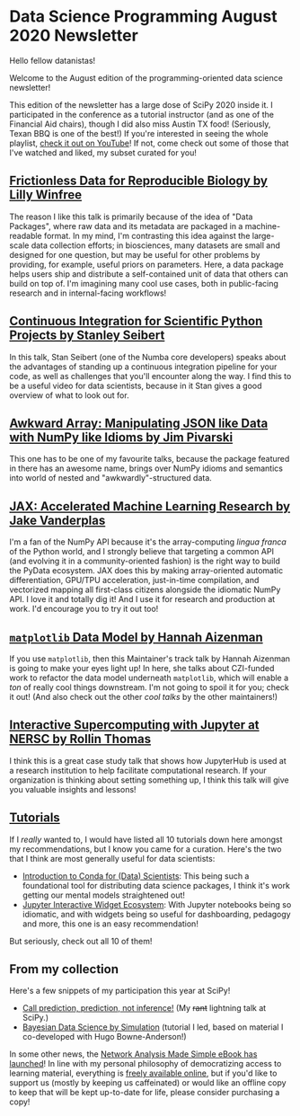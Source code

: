 # Data Science Programming August 2020 Newsletter

Hello fellow datanistas!

Welcome to the August edition
of the programming-oriented data science newsletter!

This edition of the newsletter has a large dose of SciPy 2020 inside it.
I participated in the conference as a tutorial instructor
(and as one of the Financial Aid chairs),
though I did also miss Austin TX food!
(Seriously, Texan BBQ is one of the best!)
If you're interested in seeing the whole playlist,
[check it out on YouTube](https://www.youtube.com/enthought)!
If not, come check out some of those that I've watched and liked,
my subset curated for you!

## [Frictionless Data for Reproducible Biology by Lilly Winfree](https://youtu.be/vZAi4OnfH-Q)

The reason I like this talk is primarily
because of the idea of "Data Packages",
where raw data and its metadata are packaged in a machine-readable format.
In my mind, I'm contrasting this idea against
the large-scale data collection efforts;
in biosciences, many datasets are small and designed for one question,
but may be useful for other problems by providing,
for example, useful priors on parameters.
Here, a data package helps users ship and
distribute a self-contained unit of data
that others can build on top of.
I'm imagining many cool use cases,
both in public-facing research and in internal-facing workflows!

## [Continuous Integration for Scientific Python Projects by Stanley Seibert](https://youtu.be/OAlr9vY5XLU)

In this talk, Stan Seibert (one of the Numba core developers)
speaks about the advantages of standing up
a continuous integration pipeline for your code,
as well as challenges that you'll encounter along the way.
I find this to be a useful video for data scientists,
because in it Stan gives a good overview of what to look out for.

## [Awkward Array: Manipulating JSON like Data with NumPy like Idioms by Jim Pivarski](https://youtu.be/WlnUF3LRBj4)

This one has to be one of my favourite talks,
because the package featured in there has an awesome name,
brings over NumPy idioms and semantics into world of nested
and "awkwardly"-structured data.

## [JAX: Accelerated Machine Learning Research by Jake Vanderplas](https://youtu.be/z-WSrQDXkuM)

I'm a fan of the NumPy API
because it's the array-computing _lingua franca_ of the Python world,
and I strongly believe that targeting a common API
(and evolving it in a community-oriented fashion)
is the right way to build the PyData ecosystem.
JAX does this by making array-oriented automatic differentiation,
GPU/TPU acceleration,
just-in-time compilation,
and vectorized mapping all first-class citizens
alongside the idiomatic NumPy API.
I love it and totally dig it!
And I use it for research and production at work.
I'd encourage you to try it out too!

## [`matplotlib` Data Model by Hannah Aizenman](https://youtu.be/XC0M76CmzHg)

If you use `matplotlib`, then this Maintainer's track talk by Hannah Aizenman
is going to make your eyes light up!
In here, she talks about CZI-funded work
to refactor the data model underneath `matplotlib`,
which will enable a _ton_ of really cool things downstream.
I'm not going to spoil it for you; check it out!
(And also check out the other _cool talks_ by the other maintainers!)

## [Interactive Supercomputing with Jupyter at NERSC by Rollin Thomas](https://youtu.be/nU-FDFrtOvM)

I think this is a great case study talk that shows how JupyterHub is used
at a research institution to help facilitate computational research.
If your organization is thinking about setting something up,
I think this talk will give you valuable insights and lessons!

## [Tutorials](https://www.youtube.com/playlist?list=PLYx7XA2nY5Gde-6QO98KUJ9iL_WW4rgYf)

If I _really_ wanted to, I would have listed all 10 tutorials down here amongst my recommendations,
but I know you came for a curation.
Here's the two that I think are most generally useful for data scientists:

- [Introduction to Conda for (Data) Scientists](https://youtu.be/qn5zfdJtcYc): This being such a foundational tool for distributing data science packages, I think it's work getting our mental models straightened out!
- [Jupyter Interactive Widget Ecosystem](https://youtu.be/8IYbdshUd9c): With Jupyter notebooks being so idiomatic, and with widgets being so useful for dashboarding, pedagogy and more, this one is an easy recommendation!

But seriously, check out all 10 of them!

## From my collection

Here's a few snippets of my participation this year at SciPy!

- [Call prediction, prediction, not inference!](https://youtu.be/VzRj55pas3I?t=435) (My ~~rant~~ lightning talk at SciPy.)
- [Bayesian Data Science by Simulation](https://youtu.be/8eh5A72hIWM) (tutorial I led, based on material I co-developed with Hugo Bowne-Anderson!)

In some other news, the [Network Analysis Made Simple eBook has launched](https://leanpub.com/nams)!
In line with my personal philosophy
of democratizing access to learning material,
everything is [freely available online](https://ericmjl.github.io/Network-Analysis-Made-Simple/index.html),
but if you'd like to support us (mostly by keeping us caffeinated)
or would like an offline copy to keep that will be kept up-to-date for life,
please consider purchasing a copy!
